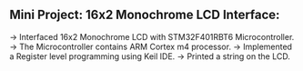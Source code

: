 Mini Project: 16x2 Monochrome LCD Interface:
--------------------------------------------

-> Interfaced 16x2 Monochrome LCD with STM32F401RBT6 Microcontroller.
-> The Microcontroller contains ARM Cortex m4 processor. 
-> Implemented a Register level programming using Keil IDE.
-> Printed a string on the LCD.
